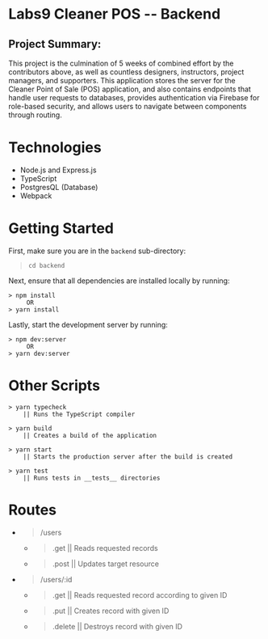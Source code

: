 # Labs9 Cleaner POS -- Backend

## Project Summary:
This project is the culmination of 5 weeks of combined effort by the contributors above, as well as countless designers, instructors, project managers, and supporters. This application stores the server for the Cleaner Point of Sale (POS) application, and also contains endpoints that handle user requests to databases, provides authentication via Firebase for role-based security, and allows users to navigate between components through routing.

# Technologies
- Node.js and Express.js
- TypeScript
- PostgresQL (Database)
- Webpack

# Getting Started
First, make sure you are in the `backend` sub-directory:

> `cd backend`

Next, ensure that all dependencies are installed locally by running:

    > npm install
         OR
    > yarn install

Lastly, start the development server by running:
    
    > npm dev:server
         OR
    > yarn dev:server

# Other Scripts

    > yarn typecheck
        || Runs the TypeScript compiler

    > yarn build
        || Creates a build of the application

    > yarn start
        || Starts the production server after the build is created

    > yarn test
        || Runs tests in __tests__ directories


# Routes

* > /users
    * > .get || Reads requested records
    * > .post || Updates target resource

* > /users/:id
    * > .get || Reads requested record according to given ID
    * > .put || Creates record with given ID
    * > .delete || Destroys record with given ID

